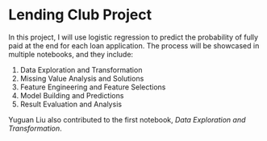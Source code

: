 # Lending Club Project

In this project, I will use logistic regression to predict the probability of fully paid at the end for each loan application. The process will be showcased in multiple notebooks, and they include:

1. Data Exploration and Transformation
2. Missing Value Analysis and Solutions
3. Feature Engineering and Feature Selections
4. Model Building and Predictions
5. Result Evaluation and Analysis


Yuguan Liu also contributed to the first notebook, *Data Exploration and Transformation*.
